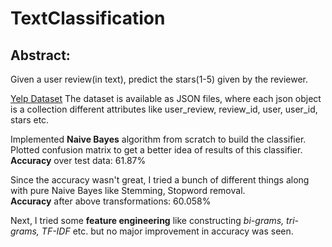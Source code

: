 # TextClassification
## Abstract: 
Given a user review(in text), predict the stars(1-5) given by the reviewer.

[Yelp Dataset](https://www.yelp.com/dataset)
The dataset is available as JSON files, where each json object is a collection different attributes like user_review, review_id, user, user_id, stars etc. <br />

Implemented **Naive Bayes** algorithm from scratch to build the classifier. Plotted confusion matrix to get a better idea of results of this classifier.<br />
**Accuracy** over test data: 61.87% <br />

Since the accuracy wasn't great, I tried a bunch of different things along with pure Naive Bayes like Stemming, Stopword removal. <br />
**Accuracy** after above transformations: 60.058% <br />

Next, I tried some **feature engineering** like constructing *bi-grams, tri-grams, TF-IDF* etc. but no major improvement in accuracy was seen.
